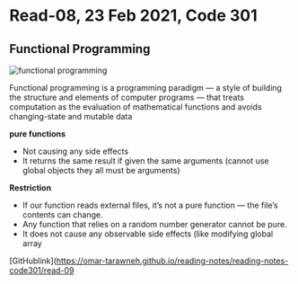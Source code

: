 # Read-08, 23 Feb 2021, Code 301

## Functional Programming 

![functional programming](https://www.leadingagile.com/wp-content/uploads/2018/02/When-functional-programming-isnt.jpg)

Functional programming is a programming paradigm — a style of building the structure and elements of computer programs — that treats computation as the evaluation of mathematical functions and avoids changing-state and mutable data

**pure functions**
- Not causing any side effects 
- It returns the same result if given the same arguments (cannot use global objects they all must be arguments)

**Restriction**

- If our function reads external files, it’s not a pure function — the file’s contents can change.
- Any function that relies on a random number generator cannot be pure.
- It does not cause any observable side effects (like modifying global array 

[GitHublink](https://omar-tarawneh.github.io/reading-notes/reading-notes-code301/read-09